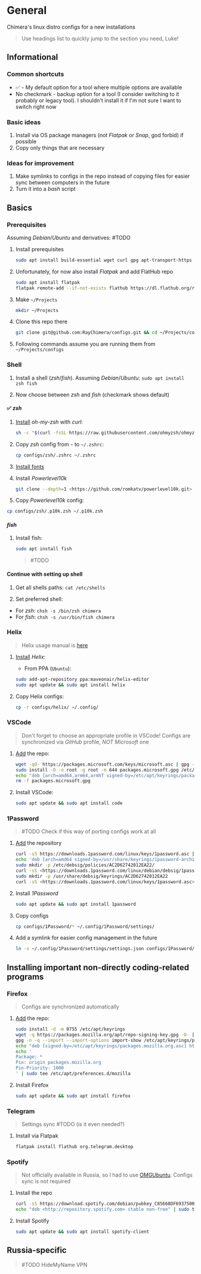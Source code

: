 # General

Chimera's linux distro configs for a new installations

> Use headings list to quickly jump to the section you need, Luke!

## Informational

### Common shortcuts

* :white_check_mark: - My default option for a tool where multiple options are available
* No checkmark - backup option for a tool (I consider switching to it probably or legacy tool). I shouldn't install it if I'm not sure I want to switch right now

### Basic ideas

1. Install via OS package managers (not *Flatpak* or *Snap*, god forbid) if possible
1. Copy only things that are necessary

### Ideas for improvement

1. Make symlinks to configs in the repo instead of copying files for easier sync between computers in the future
2. Turn it into a *bash* script

## Basics

### Prerequisites

Assuming *Debian*/*Ubuntu* and derivatives: #TODO

1. Install prerequisites

    ``` Bash
    sudo apt install build-essential wget curl gpg apt-transport-https git
    ```

1. Unfortunately, for now also install *Flatpak* and add FlatHub repo

    ``` Bash
    sudo apt install flatpak
    flatpak remote-add --if-not-exists flathub https://dl.flathub.org/repo/flathub.flatpakrepo
    ```

1. Make `~/Projects`

    ``` Bash
    mkdir ~/Projects
    ```

1. Clone this repo there

    ``` Bash
    git clone git@github.com:RayChimera/configs.git && cd ~/Projects/configs
    ```

1. Following commands assume you are running them from `~/Projects/configs`

### Shell

1. Install a shell (*zsh*/*fish*). Assuming *Debian*/*Ubuntu*:
```sudo apt install zsh fish```

2. Now choose between *zsh* and *fish* (checkmark shows default)

#### :white_check_mark: *zsh*

1. [Install](https://ohmyz.sh/#install) *oh-my-zsh* with *curl*:

    ``` Bash
    sh -c "$(curl -fsSL https://raw.githubusercontent.com/ohmyzsh/ohmyzsh/master/tools/install.sh)"
    ```

1. Copy *zsh* config from `~` to `~/.zshrc`:

    ``` Bash
    cp configs/zsh/.zshrc ~/.zshrc
    ```

1. [Install fonts](https://github.com/romkatv/powerlevel10k#meslo-nerd-font-patched-for-powerlevel10k)
1. Install *Powerlevel10k*

    ``` Bash
    git clone --depth=1 <https://github.com/romkatv/powerlevel10k.git> "${ZSH_CUSTOM:-$HOME/.oh-my-zsh/custom}/themes/powerlevel10k"
    ```

1. Copy *Powerlevel10k* config:

``` Bash
cp configs/zsh/.p10k.zsh ~/.p10k.zsh
```

#### *fish*

1. Install fish:

    ``` Bash
    sudo apt install fish
    ```

    > #TODO

#### Continue with setting up shell

1. Get all shells paths:
```cat /etc/shells```

1. Set preferred shell:

* For *zsh*: `chsh -s /bin/zsh chimera`
* For *fish*: `chsh -s /usr/bin/fish chimera`

### Helix

> Helix usage manual is [here](https://docs.helix-editor.com/usage.html)

1. [Install](https://docs.helix-editor.com/package-managers.html) *Helix*:

    * From PPA (`Ubuntu`):

    ``` Bash
    sudo add-apt-repository ppa:maveonair/helix-editor
    sudo apt update && sudo apt install helix
    ```

1. Copy Helix configs:

    ``` Bash
    cp -r configs/helix/ ~/.config/
    ```

### VSCode

> Don't forget to choose an appropriate profile in VSCode! Configs are synchronized via *GitHub* profile, *NOT* *Microsoft* one

1. [Add](https://code.visualstudio.com/docs/setup/linux#_install-vs-code-on-linux) the repo:

    ``` Bash
    wget -qO- https://packages.microsoft.com/keys/microsoft.asc | gpg --dearmor > packages.microsoft.gpg
    sudo install -D -o root -g root -m 644 packages.microsoft.gpg /etc/apt/keyrings/packages.microsoft.gpg
    echo "deb [arch=amd64,arm64,armhf signed-by=/etc/apt/keyrings/packages.microsoft.gpg] https://packages.microsoft.com/repos/code stable main" |sudo tee /etc/apt/sources.list.d/vscode.list > /dev/null
    rm -f packages.microsoft.gpg
    ```

1. Install VSCode:

    ``` Bash
    sudo apt update && sudo apt install code
    ```

### 1Password

> #TODO Check if this way of porting configs work at all

1. [Add](https://support.1password.com/install-linux/#debian-or-ubuntu) the repository

    ``` Bash
    curl -sS https://downloads.1password.com/linux/keys/1password.asc | sudo gpg --dearmor --output /usr/share/keyrings/1password-archive-keyring.gpg
    echo 'deb [arch=amd64 signed-by=/usr/share/keyrings/1password-archive-keyring.gpg] https://downloads.1password.com/linux/debian/amd64 stable main' | sudo tee /etc/apt/sources.list.d/1password.list
    sudo mkdir -p /etc/debsig/policies/AC2D62742012EA22/
    curl -sS <https://downloads.1password.com/linux/debian/debsig/1password.pol> | sudo tee /etc/debsig/policies/AC2D62742012EA22/1password.pol
    sudo mkdir -p /usr/share/debsig/keyrings/AC2D62742012EA22
    curl -sS <https://downloads.1password.com/linux/keys/1password.asc> | sudo gpg --dearmor --output /usr/share/debsig/keyrings/AC2D62742012EA22/debsig.gpg
    ```

1. Install *1Password*

    ``` Bash
    sudo apt update && sudo apt install 1password
    ```

1. Copy configs

    ``` Bash
    cp configs/1Password/* ~/.config/1Password/settings/
    ```

1. Add a symlink for easier config management in the future

    ``` Bash
    ln -s ~/.config/1Password/settings/settings.json configs/1Password/settings.json
    ```

## Installing important non-directly coding-related programs

### Firefox

> Configs are synchronized automatically

1. [Add](https://support.mozilla.org/en-US/kb/install-firefox-linux#w_install-firefox-deb-package-for-debian-based-distributions-recommended) the repo:

    ``` Bash
    sudo install -d -m 0755 /etc/apt/keyrings
    wget -q https://packages.mozilla.org/apt/repo-signing-key.gpg -O- | sudo tee /etc/apt/keyrings/packages.mozilla.org.asc > /dev/null
    gpg -n -q --import --import-options import-show /etc/apt/keyrings/packages.mozilla.org.asc | awk '/pub/{getline; gsub(/^ +| +$/,""); if($0 == "35BAA0B33E9EB396F59CA838C0BA5CE6DC6315A3") print "\nThe key fingerprint matches ("$0").\n"; else print "\nVerification failed: the fingerprint ("$0") does not match the expected one.\n"}'
    echo "deb [signed-by=/etc/apt/keyrings/packages.mozilla.org.asc] https://packages.mozilla.org/apt mozilla main" | sudo tee -a /etc/apt/sources.list.d/mozilla.list > /dev/null
    echo '
    Package: *
    Pin: origin packages.mozilla.org
    Pin-Priority: 1000
    ' | sudo tee /etc/apt/preferences.d/mozilla
    ```

1. Install Firefox

    ``` Bash
    sudo apt update && sudo apt install firefox
    ```

### Telegram

> Settings sync #TODO (is it even needed?)

1. Install via Flatpak

    ``` Bash
    flatpak install flathub org.telegram.desktop
    ```

### Spotify

> Not officially available in Russia, so I had to use [OMGUbuntu](https://www.omglinux.com/how-to-install-spotify-on-linux/). Configs sync is not required

1. Install the repo

    ``` Bash
    curl -sS https://download.spotify.com/debian/pubkey_C85668DF69375001.gpg | sudo gpg --dearmor --yes -o /etc/apt/trusted.gpg.d/spotify.gpg
    echo "deb <http://repository.spotify.com> stable non-free" | sudo tee /etc/apt/sources.list.d/spotify.list
    ```

2. Install Spotify

    ``` Bash
    sudo apt update && sudo apt install spotify-client
    ```

## Russia-specific

> #TODO HideMyName VPN
